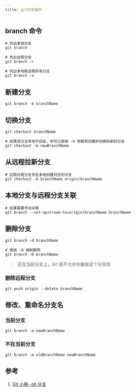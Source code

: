 ```yaml
---
title: git分支操作
---
```


## branch 命令

```shell
# 列出本地分支
git branch

# 列出远程分支
git branch -r

# 列出本地和远程所有分支
git branch -a
```

## 新建分支

```shell
git branch -b branchName
```

## 切换分支

```shell
git checkout branchName

# 如果该分支本地不存在，你可以使用 -b 参数来创建并切换到新的分支
git checkout -b newBranchName
```

## 从远程拉新分支

```shell
# 拉取远程分支并在本地创建对应的分支
git checkout -b branchName origin/branchName
```

## 本地分支与远程分支关联

```shell
# 如果需要手动关联
git branch --set-upstream-to=origin/branchName branchName
```

## 删除分支

```shell
git branch -d branchName

# 使用 -D 强制删除
git branch -D branchName
```

> 还在当前分支上，Git 是不允许你删除这个分支的

### 删除远程分支

```shell
git push origin --delete branchName
```

## 修改、重命名分支名

### 当前分支

```shell
git branch -m newBranchName
```

### 不在当前分支

```shell
git branch -m oldBranchName newBranchName
```

## 参考

1. [Git 小册- git 分支](https://www.yuque.com/yuhangziyue/git/ssumtc)
